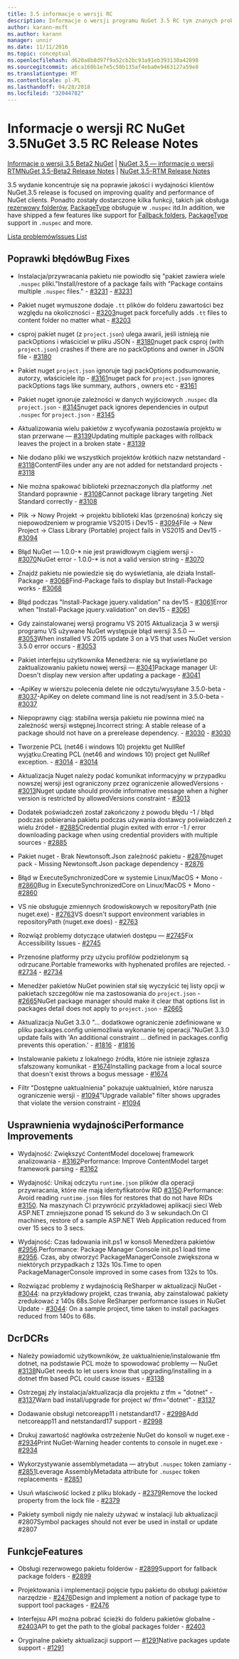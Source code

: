 ```yaml
---
title: 3.5 informacje o wersji RC
description: Informacje o wersji programu NuGet 3.5 RC tym znanych problemów, poprawki, dodatkowe funkcje i dcr.
author: karann-msft
ms.author: karann
manager: unnir
ms.date: 11/11/2016
ms.topic: conceptual
ms.openlocfilehash: d620a8b8d97f9a52cb2bc93a91eb393130a42898
ms.sourcegitcommit: a6ca160b1e7e5c58b135af4eba0e9463127a59e8
ms.translationtype: MT
ms.contentlocale: pl-PL
ms.lasthandoff: 04/28/2018
ms.locfileid: "32044782"
---
```

# <a name="nuget-35-rc-release-notes"></a><span data-ttu-id="e53c1-103">Informacje o wersji RC NuGet 3.5</span><span class="sxs-lookup"><span data-stu-id="e53c1-103">NuGet 3.5 RC Release Notes</span></span>

<span data-ttu-id="e53c1-104">[Informacje o wersji 3.5 Beta2 NuGet](../release-notes/nuget-3.5-Beta2.md) | [NuGet 3.5 — informacje o wersji RTM](../release-notes/nuget-3.5-RTM.md)</span><span class="sxs-lookup"><span data-stu-id="e53c1-104">[NuGet 3.5-Beta2 Release Notes](../release-notes/nuget-3.5-Beta2.md) | [NuGet 3.5-RTM Release Notes](../release-notes/nuget-3.5-RTM.md)</span></span>

<span data-ttu-id="e53c1-105">3.5 wydanie koncentruje się na poprawie jakości i wydajności klientów NuGet.</span><span class="sxs-lookup"><span data-stu-id="e53c1-105">3.5 release is focused on improving quality and performance of NuGet clients.</span></span> <span data-ttu-id="e53c1-106">Ponadto zostały dostarczone kilka funkcji, takich jak obsługa [rezerwowy folderów](https://github.com/NuGet/Home/issues/2899), [PackageType](https://github.com/NuGet/Home/issues/2476) obsługuje w `.nuspec` itd.</span><span class="sxs-lookup"><span data-stu-id="e53c1-106">In addition, we have shipped a few features like support for [Fallback folders](https://github.com/NuGet/Home/issues/2899), [PackageType](https://github.com/NuGet/Home/issues/2476) support in `.nuspec` and more.</span></span>

[<span data-ttu-id="e53c1-107">Lista problemów</span><span class="sxs-lookup"><span data-stu-id="e53c1-107">Issues List</span></span>](https://github.com/NuGet/Home/issues?q=is%3Aissue+is%3Aclosed+milestone%3A%223.5%20RC")

## <a name="bug-fixes"></a><span data-ttu-id="e53c1-108">Poprawki błędów</span><span class="sxs-lookup"><span data-stu-id="e53c1-108">Bug Fixes</span></span>

* <span data-ttu-id="e53c1-109">Instalacja/przywracania pakietu nie powiodło się "pakiet zawiera wiele `.nuspec` pliki."</span><span class="sxs-lookup"><span data-stu-id="e53c1-109">Install/restore of a package fails with "Package contains multiple `.nuspec` files."</span></span><span data-ttu-id="e53c1-110"> - [#3231](https://github.com/NuGet/Home/issues/3231)</span><span class="sxs-lookup"><span data-stu-id="e53c1-110"> - [#3231](https://github.com/NuGet/Home/issues/3231)</span></span>

* <span data-ttu-id="e53c1-111">Pakiet nuget wymuszone dodaje `.tt` plików do folderu zawartości bez względu na okoliczności - [#3203](https://github.com/NuGet/Home/issues/3203)</span><span class="sxs-lookup"><span data-stu-id="e53c1-111">nuget pack forcefully adds `.tt` files to content folder no matter what - [#3203](https://github.com/NuGet/Home/issues/3203)</span></span>

* <span data-ttu-id="e53c1-112">csproj pakiet nuget (z `project.json`) ulega awarii, jeśli istnieją nie packOptions i właściciel w pliku JSON - [#3180](https://github.com/NuGet/Home/issues/3180)</span><span class="sxs-lookup"><span data-stu-id="e53c1-112">nuget pack csproj (with `project.json`) crashes if there are no packOptions and owner in JSON file - [#3180](https://github.com/NuGet/Home/issues/3180)</span></span>

* <span data-ttu-id="e53c1-113">Pakiet nuget `project.json` ignoruje tagi packOptions podsumowanie, autorzy, właściciele itp - [#3161](https://github.com/NuGet/Home/issues/3161)</span><span class="sxs-lookup"><span data-stu-id="e53c1-113">nuget pack for `project.json` ignores packOptions tags like summary, authors , owners etc - [#3161](https://github.com/NuGet/Home/issues/3161)</span></span>

* <span data-ttu-id="e53c1-114">Pakiet nuget ignoruje zależności w danych wyjściowych `.nuspec` dla `project.json`  -  [#3145](https://github.com/NuGet/Home/issues/3145)</span><span class="sxs-lookup"><span data-stu-id="e53c1-114">nuget pack ignores dependencies in output `.nuspec` for `project.json` - [#3145](https://github.com/NuGet/Home/issues/3145)</span></span>

* <span data-ttu-id="e53c1-115">Aktualizowania wielu pakietów z wycofywania pozostawia projektu w stan przerwane — [#3139](https://github.com/NuGet/Home/issues/3139)</span><span class="sxs-lookup"><span data-stu-id="e53c1-115">Updating multiple packages with rollback leaves the project in a broken state - [#3139](https://github.com/NuGet/Home/issues/3139)</span></span>

* <span data-ttu-id="e53c1-116">Nie dodano pliki we wszystkich projektów krótkich nazw netstandard - [#3118](https://github.com/NuGet/Home/issues/3118)</span><span class="sxs-lookup"><span data-stu-id="e53c1-116">ContentFiles under any are not added for netstandard projects - [#3118](https://github.com/NuGet/Home/issues/3118)</span></span>

* <span data-ttu-id="e53c1-117">Nie można spakować biblioteki przeznaczonych dla platformy .net Standard poprawnie - [#3108](https://github.com/NuGet/Home/issues/3108)</span><span class="sxs-lookup"><span data-stu-id="e53c1-117">Cannot package library targeting .Net Standard correctly - [#3108](https://github.com/NuGet/Home/issues/3108)</span></span>

* <span data-ttu-id="e53c1-118">Plik -> Nowy Projekt -> projektu biblioteki klas (przenośna) kończy się niepowodzeniem w programie VS2015 i Dev15 - [#3094](https://github.com/NuGet/Home/issues/3094)</span><span class="sxs-lookup"><span data-stu-id="e53c1-118">File -> New Project -> Class Library (Portable) project fails in VS2015 and Dev15 - [#3094](https://github.com/NuGet/Home/issues/3094)</span></span>

* <span data-ttu-id="e53c1-119">Błąd NuGet — 1.0.0-\* nie jest prawidłowym ciągiem wersji - [#3070](https://github.com/NuGet/Home/issues/3070)</span><span class="sxs-lookup"><span data-stu-id="e53c1-119">NuGet error - 1.0.0-\* is not a valid version string - [#3070](https://github.com/NuGet/Home/issues/3070)</span></span>

* <span data-ttu-id="e53c1-120">Znajdź pakietu nie powiedzie się do wyświetlania, ale działa Install-Package - [#3068](https://github.com/NuGet/Home/issues/3068)</span><span class="sxs-lookup"><span data-stu-id="e53c1-120">Find-Package fails to display but Install-Package works - [#3068](https://github.com/NuGet/Home/issues/3068)</span></span>

* <span data-ttu-id="e53c1-121">Błąd podczas "Install-Package jquery.validation" na dev15 - [#3061](https://github.com/NuGet/Home/issues/3061)</span><span class="sxs-lookup"><span data-stu-id="e53c1-121">Error when "Install-Package jquery.validation" on dev15 - [#3061](https://github.com/NuGet/Home/issues/3061)</span></span>

* <span data-ttu-id="e53c1-122">Gdy zainstalowanej wersji programu VS 2015 Aktualizacja 3 w wersji programu VS używane NuGet występuje błąd wersji 3.5.0 — [#3053](https://github.com/NuGet/Home/issues/3053)</span><span class="sxs-lookup"><span data-stu-id="e53c1-122">When installed VS 2015 update 3 on a VS that uses NuGet version 3.5.0 error occurs - [#3053](https://github.com/NuGet/Home/issues/3053)</span></span>

* <span data-ttu-id="e53c1-123">Pakiet interfejsu użytkownika Menedżera: nie są wyświetlane po zaktualizowaniu pakietu nowej wersji — [#3041](https://github.com/NuGet/Home/issues/3041)</span><span class="sxs-lookup"><span data-stu-id="e53c1-123">Package manager UI: Doesn't display new version after updating a package - [#3041](https://github.com/NuGet/Home/issues/3041)</span></span>

* <span data-ttu-id="e53c1-124">-ApiKey w wierszu polecenia delete nie odczytu/wysyłane 3.5.0-beta - [#3037](https://github.com/NuGet/Home/issues/3037)</span><span class="sxs-lookup"><span data-stu-id="e53c1-124">-ApiKey on delete command line is not read/sent in 3.5.0-beta - [#3037](https://github.com/NuGet/Home/issues/3037)</span></span>

* <span data-ttu-id="e53c1-125">Niepoprawny ciąg: stabilna wersja pakietu nie powinna mieć na zależność wersji wstępnej.</span><span class="sxs-lookup"><span data-stu-id="e53c1-125">Incorrect string: A stable release of a package should not have on a prerelease dependency.</span></span><span data-ttu-id="e53c1-126"> - [#3030](https://github.com/NuGet/Home/issues/3030)</span><span class="sxs-lookup"><span data-stu-id="e53c1-126"> - [#3030](https://github.com/NuGet/Home/issues/3030)</span></span>

* <span data-ttu-id="e53c1-127">Tworzenie PCL (net46 i windows 10) projektu get NullRef wyjątku.</span><span class="sxs-lookup"><span data-stu-id="e53c1-127">Creating PCL (net46 and windows 10) project get NullRef exception.</span></span><span data-ttu-id="e53c1-128"> - [#3014](https://github.com/NuGet/Home/issues/3014)</span><span class="sxs-lookup"><span data-stu-id="e53c1-128"> - [#3014](https://github.com/NuGet/Home/issues/3014)</span></span>

* <span data-ttu-id="e53c1-129">Aktualizacja Nuget należy podać komunikat informacyjny w przypadku nowszej wersji jest ograniczony przez ograniczenie allowedVersions - [#3013](https://github.com/NuGet/Home/issues/3013)</span><span class="sxs-lookup"><span data-stu-id="e53c1-129">Nuget update should provide informative message when a higher version is restricted by allowedVersions constraint - [#3013](https://github.com/NuGet/Home/issues/3013)</span></span>

* <span data-ttu-id="e53c1-130">Dodatek poświadczeń został zakończony z powodu błędu -1 / błąd podczas pobierania pakietu podczas używania dostawcy poświadczeń z wielu źródeł - [#2885](https://github.com/NuGet/Home/issues/2885)</span><span class="sxs-lookup"><span data-stu-id="e53c1-130">Credential plugin exited with error -1 / error downloading package when using credential providers with multiple sources - [#2885](https://github.com/NuGet/Home/issues/2885)</span></span>

* <span data-ttu-id="e53c1-131">Pakiet nuget - Brak Newtonsoft.Json zależność pakietu - [#2876](https://github.com/NuGet/Home/issues/2876)</span><span class="sxs-lookup"><span data-stu-id="e53c1-131">nuget pack - Missing Newtonsoft.Json package dependency - [#2876](https://github.com/NuGet/Home/issues/2876)</span></span>

* <span data-ttu-id="e53c1-132">Błąd w ExecuteSynchronizedCore w systemie Linux/MacOS + Mono - [#2860](https://github.com/NuGet/Home/issues/2860)</span><span class="sxs-lookup"><span data-stu-id="e53c1-132">Bug in ExecuteSynchronizedCore on Linux/MacOS + Mono - [#2860](https://github.com/NuGet/Home/issues/2860)</span></span>

* <span data-ttu-id="e53c1-133">VS nie obsługuje zmiennych środowiskowych w repositoryPath (nie nuget.exe) - [#2763](https://github.com/NuGet/Home/issues/2763)</span><span class="sxs-lookup"><span data-stu-id="e53c1-133">VS doesn't support environment variables in repositoryPath (nuget.exe does) - [#2763](https://github.com/NuGet/Home/issues/2763)</span></span>

* <span data-ttu-id="e53c1-134">Rozwiąż problemy dotyczące ułatwień dostępu — [#2745](https://github.com/NuGet/Home/issues/2745)</span><span class="sxs-lookup"><span data-stu-id="e53c1-134">Fix Accessibility Issues - [#2745](https://github.com/NuGet/Home/issues/2745)</span></span>

* <span data-ttu-id="e53c1-135">Przenośne platformy przy użyciu profilów podzielonym są odrzucane.</span><span class="sxs-lookup"><span data-stu-id="e53c1-135">Portable frameworks with hyphenated profiles are rejected.</span></span><span data-ttu-id="e53c1-136"> - [#2734](https://github.com/NuGet/Home/issues/2734)</span><span class="sxs-lookup"><span data-stu-id="e53c1-136"> - [#2734](https://github.com/NuGet/Home/issues/2734)</span></span>

* <span data-ttu-id="e53c1-137">Menedżer pakietów NuGet powinien stał się wyczyścić tej listy opcji w pakietach szczegółów nie ma zastosowania do `project.json`  -  [#2665](https://github.com/NuGet/Home/issues/2665)</span><span class="sxs-lookup"><span data-stu-id="e53c1-137">NuGet package manager should make it clear that options list in packages detail does not apply to `project.json` - [#2665](https://github.com/NuGet/Home/issues/2665)</span></span>

* <span data-ttu-id="e53c1-138">Aktualizacja NuGet 3.3.0 "... dodatkowe ograniczenie zdefiniowane w pliku packages.config uniemożliwia wykonanie tej operacji."</span><span class="sxs-lookup"><span data-stu-id="e53c1-138">NuGet 3.3.0 update fails with 'An additional constraint ... defined in packages.config prevents this operation.'</span></span><span data-ttu-id="e53c1-139"> - [#1816](https://github.com/NuGet/Home/issues/1816)</span><span class="sxs-lookup"><span data-stu-id="e53c1-139"> - [#1816](https://github.com/NuGet/Home/issues/1816)</span></span>

* <span data-ttu-id="e53c1-140">Instalowanie pakietu z lokalnego źródła, które nie istnieje zgłasza sfałszowany komunikat - [#1674](https://github.com/NuGet/Home/issues/1674)</span><span class="sxs-lookup"><span data-stu-id="e53c1-140">Installing package from a local source that doesn't exist throws a bogus message - [#1674](https://github.com/NuGet/Home/issues/1674)</span></span>

* <span data-ttu-id="e53c1-141">Filtr "Dostępne uaktualnienia" pokazuje uaktualnień, które narusza ograniczenie wersji - [#1094](https://github.com/NuGet/Home/issues/1094)</span><span class="sxs-lookup"><span data-stu-id="e53c1-141">"Upgrade vailable" filter shows upgrades that violate the version constraint - [#1094](https://github.com/NuGet/Home/issues/1094)</span></span>

## <a name="performance-improvements"></a><span data-ttu-id="e53c1-142">Usprawnienia wydajności</span><span class="sxs-lookup"><span data-stu-id="e53c1-142">Performance Improvements</span></span>

* <span data-ttu-id="e53c1-143">Wydajność: Zwiększyć ContentModel docelowej framework analizowania - [#3162](https://github.com/NuGet/Home/issues/3162)</span><span class="sxs-lookup"><span data-stu-id="e53c1-143">Performance: Improve ContentModel target framework parsing - [#3162](https://github.com/NuGet/Home/issues/3162)</span></span>

* <span data-ttu-id="e53c1-144">Wydajność: Unikaj odczytu `runtime.json` plików dla operacji przywracania, które nie mają identyfikatorów RID [#3150](https://github.com/NuGet/Home/issues/3150).</span><span class="sxs-lookup"><span data-stu-id="e53c1-144">Performance: Avoid reading `runtime.json` files for restores that do not have RIDs [#3150](https://github.com/NuGet/Home/issues/3150).</span></span> <span data-ttu-id="e53c1-145">Na maszynach CI przywrócić przykładowej aplikacji sieci Web ASP.NET zmniejszone ponad 15 sekund do 3 w sekundach.</span><span class="sxs-lookup"><span data-stu-id="e53c1-145">On CI machines, restore of a sample ASP.NET Web Application reduced from over 15 secs to 3 secs.</span></span>

* <span data-ttu-id="e53c1-146">Wydajność: Czas ładowania init.ps1 w konsoli Menedżera pakietów [#2956](https://github.com/NuGet/Home/issues/2956).</span><span class="sxs-lookup"><span data-stu-id="e53c1-146">Performance: Package Manager Console init.ps1 load time [#2956](https://github.com/NuGet/Home/issues/2956).</span></span> <span data-ttu-id="e53c1-147">Czas, aby otworzyć PackageManagerConsole zwiększona w niektórych przypadkach z 132s 10s.</span><span class="sxs-lookup"><span data-stu-id="e53c1-147">Time to open PackageManagerConsole improved in some cases from 132s to 10s.</span></span>

* <span data-ttu-id="e53c1-148">Rozwiązać problemy z wydajnością ReSharper w aktualizacji NuGet - [#3044](https://github.com/NuGet/Home/issues/3044): na przykładowy projekt, czas trwania, aby zainstalować pakiety zredukować z 140s 68s.</span><span class="sxs-lookup"><span data-stu-id="e53c1-148">Solve ReSharper performance issues in NuGet Update - [#3044](https://github.com/NuGet/Home/issues/3044): On a sample project, time taken to install packages reduced from 140s to 68s.</span></span>

## <a name="dcrs"></a><span data-ttu-id="e53c1-149">Dcr</span><span class="sxs-lookup"><span data-stu-id="e53c1-149">DCRs</span></span>

* <span data-ttu-id="e53c1-150">Należy powiadomić użytkowników, że uaktualnienie/instalowanie tfm dotnet, na podstawie PCL może to spowodować problemy — NuGet [#3138](https://github.com/NuGet/Home/issues/3138)</span><span class="sxs-lookup"><span data-stu-id="e53c1-150">NuGet needs to let users know that upgrading/installing in a dotnet tfm based PCL could cause issues - [#3138](https://github.com/NuGet/Home/issues/3138)</span></span>

* <span data-ttu-id="e53c1-151">Ostrzegaj zły instalacja/aktualizacja dla projektu z tfm = "dotnet" - [#3137](https://github.com/NuGet/Home/issues/3137)</span><span class="sxs-lookup"><span data-stu-id="e53c1-151">Warn bad install/upgrade for project w/ tfm="dotnet" - [#3137](https://github.com/NuGet/Home/issues/3137)</span></span>

* <span data-ttu-id="e53c1-152">Dodawanie obsługi netcoreapp11 i netstandard17 - [#2998](https://github.com/NuGet/Home/issues/2998)</span><span class="sxs-lookup"><span data-stu-id="e53c1-152">Add netcoreapp11 and netstandard17 support - [#2998](https://github.com/NuGet/Home/issues/2998)</span></span>

* <span data-ttu-id="e53c1-153">Drukuj zawartość nagłówka ostrzeżenie NuGet do konsoli w nuget.exe - [#2934](https://github.com/NuGet/Home/issues/2934)</span><span class="sxs-lookup"><span data-stu-id="e53c1-153">Print NuGet-Warning header contents to console in nuget.exe - [#2934](https://github.com/NuGet/Home/issues/2934)</span></span>

* <span data-ttu-id="e53c1-154">Wykorzystywanie assemblymetadata — atrybut `.nuspec` token zamiany - [#2851](https://github.com/NuGet/Home/issues/2851)</span><span class="sxs-lookup"><span data-stu-id="e53c1-154">Leverage AssemblyMetadata attribute for `.nuspec` token replacements - [#2851](https://github.com/NuGet/Home/issues/2851)</span></span>

* <span data-ttu-id="e53c1-155">Usuń właściwość locked z pliku blokady - [#2379](https://github.com/NuGet/Home/issues/2379)</span><span class="sxs-lookup"><span data-stu-id="e53c1-155">Remove the locked property from the lock file - [#2379](https://github.com/NuGet/Home/issues/2379)</span></span>

* <span data-ttu-id="e53c1-156">Pakiety symboli nigdy nie należy używać w instalacji lub aktualizacji #2807</span><span class="sxs-lookup"><span data-stu-id="e53c1-156">Symbol packages should not ever be used in install or update #2807</span></span>

## <a name="features"></a><span data-ttu-id="e53c1-157">Funkcje</span><span class="sxs-lookup"><span data-stu-id="e53c1-157">Features</span></span>

* <span data-ttu-id="e53c1-158">Obsługi rezerwowego pakietu folderów - [#2899](https://github.com/NuGet/Home/issues/2899)</span><span class="sxs-lookup"><span data-stu-id="e53c1-158">Support for fallback package folders - [#2899](https://github.com/NuGet/Home/issues/2899)</span></span>

* <span data-ttu-id="e53c1-159">Projektowania i implementacji pojęcie typu pakietu do obsługi pakietów narzędzie - [#2476](https://github.com/NuGet/Home/issues/2476)</span><span class="sxs-lookup"><span data-stu-id="e53c1-159">Design and implement a notion of package type to support tool packages - [#2476](https://github.com/NuGet/Home/issues/2476)</span></span>

* <span data-ttu-id="e53c1-160">Interfejsu API można pobrać ścieżki do folderu pakietów globalne - [#2403](https://github.com/NuGet/Home/issues/2403)</span><span class="sxs-lookup"><span data-stu-id="e53c1-160">API to get the path to the global packages folder - [#2403](https://github.com/NuGet/Home/issues/2403)</span></span>

* <span data-ttu-id="e53c1-161">Oryginalne pakiety aktualizacji support — [#1291](https://github.com/NuGet/Home/issues/1291)</span><span class="sxs-lookup"><span data-stu-id="e53c1-161">Native packages update support - [#1291](https://github.com/NuGet/Home/issues/1291)</span></span>
